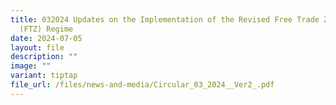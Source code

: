 ```yaml
---
title: 032024 Updates on the Implementation of the Revised Free Trade Zones
  (FTZ) Regime
date: 2024-07-05
layout: file
description: ""
image: ""
variant: tiptap
file_url: /files/news-and-media/Circular_03_2024__Ver2_.pdf
---
```

